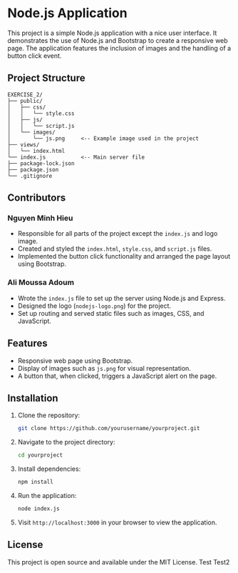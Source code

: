 
# Node.js Application

This project is a simple Node.js application with a nice user interface. It demonstrates the use of Node.js and Bootstrap to create a responsive web page. The application features the inclusion of images and the handling of a button click event.

## Project Structure

```
EXERCISE_2/
├── public/
│   ├── css/
│   │   └── style.css
│   ├── js/
│   │   └── script.js
│   └── images/
│       └── js.png     <-- Example image used in the project
├── views/
│   └── index.html
└── index.js           <-- Main server file
├── package-lock.json
├── package.json
└── .gitignore
```

## Contributors

### Nguyen Minh Hieu
- Responsible for all parts of the project except the `index.js` and logo image.
- Created and styled the `index.html`, `style.css`, and `script.js` files.
- Implemented the button click functionality and arranged the page layout using Bootstrap.

### Ali Moussa Adoum
- Wrote the `index.js` file to set up the server using Node.js and Express.
- Designed the logo (`nodejs-logo.png`) for the project.
- Set up routing and served static files such as images, CSS, and JavaScript.

## Features

- Responsive web page using Bootstrap.
- Display of images such as `js.png` for visual representation.
- A button that, when clicked, triggers a JavaScript alert on the page.

## Installation

1. Clone the repository:
   ```bash
   git clone https://github.com/yourusername/yourproject.git
   ```
   
2. Navigate to the project directory:
   ```bash
   cd yourproject
   ```

3. Install dependencies:
   ```bash
   npm install
   ```

4. Run the application:
   ```bash
   node index.js
   ```

5. Visit `http://localhost:3000` in your browser to view the application.

## License

This project is open source and available under the MIT License.
Test
Test2
